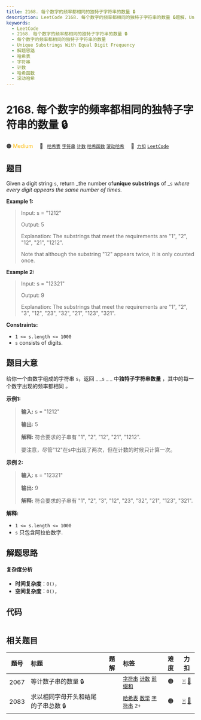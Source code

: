 ```yaml
---
title: 2168. 每个数字的频率都相同的独特子字符串的数量 🔒
description: LeetCode 2168. 每个数字的频率都相同的独特子字符串的数量 🔒题解，Unique Substrings With Equal Digit Frequency，包含解题思路、复杂度分析以及完整的 JavaScript 代码实现。
keywords:
  - LeetCode
  - 2168. 每个数字的频率都相同的独特子字符串的数量 🔒
  - 每个数字的频率都相同的独特子字符串的数量
  - Unique Substrings With Equal Digit Frequency
  - 解题思路
  - 哈希表
  - 字符串
  - 计数
  - 哈希函数
  - 滚动哈希
---
```


# 2168. 每个数字的频率都相同的独特子字符串的数量 🔒

🟠 <font color=#ffb800>Medium</font>&emsp; 🔖&ensp; [`哈希表`](/tag/hash-table.md) [`字符串`](/tag/string.md) [`计数`](/tag/counting.md) [`哈希函数`](/tag/hash-function.md) [`滚动哈希`](/tag/rolling-hash.md)&emsp; 🔗&ensp;[`力扣`](https://leetcode.cn/problems/unique-substrings-with-equal-digit-frequency) [`LeetCode`](https://leetcode.com/problems/unique-substrings-with-equal-digit-frequency)

## 题目

Given a digit string `s`, return _the number of**unique substrings** of _`s`
_where every digit appears the same number of times._



**Example 1:**

> Input: s = "1212"
> 
> Output: 5
> 
> Explanation: The substrings that meet the requirements are "1", "2", "12", "21", "1212".
> 
> Note that although the substring "12" appears twice, it is only counted once.

**Example 2:**

> Input: s = "12321"
> 
> Output: 9
> 
> Explanation: The substrings that meet the requirements are "1", "2", "3", "12", "23", "32", "21", "123", "321".

**Constraints:**

  * `1 <= s.length <= 1000`
  * `s` consists of digits.


## 题目大意

给你一个由数字组成的字符串 `s`，返回 _ _`s` _ _ 中**独特子字符串数量** ，其中的每一个数字出现的频率都相同 _。_



**示例1:**

> 
> 
> 
> 
> 
> **输入:** s = "1212"
> 
> **输出:** 5
> 
> **解释:** 符合要求的子串有 "1", "2", "12", "21", "1212".
> 
> 要注意，尽管"12"在s中出现了两次，但在计数的时候只计算一次。
> 
> 

**示例  2:**

> 
> 
> 
> 
> 
> **输入:** s = "12321"
> 
> **输出:** 9
> 
> **解释:** 符合要求的子串有 "1", "2", "3", "12", "23", "32", "21", "123", "321".
> 
> 



**解释:**

  * `1 <= s.length <= 1000`
  * `s` 只包含阿拉伯数字.


## 解题思路

#### 复杂度分析

- **时间复杂度**：`O()`，
- **空间复杂度**：`O()`，

## 代码

```javascript

```

## 相关题目

<!-- prettier-ignore -->
| 题号 | 标题 | 题解 | 标签 | 难度 | 力扣 |
| :------: | :------ | :------: | :------ | :------: | :------: |
| 2067 | 等计数子串的数量 🔒 |  |  [`字符串`](/tag/string.md) [`计数`](/tag/counting.md) [`前缀和`](/tag/prefix-sum.md) | 🟠 | [🀄️](https://leetcode.cn/problems/number-of-equal-count-substrings) [🔗](https://leetcode.com/problems/number-of-equal-count-substrings) |
| 2083 | 求以相同字母开头和结尾的子串总数 🔒 |  |  [`哈希表`](/tag/hash-table.md) [`数学`](/tag/math.md) [`字符串`](/tag/string.md) `2+` | 🟠 | [🀄️](https://leetcode.cn/problems/substrings-that-begin-and-end-with-the-same-letter) [🔗](https://leetcode.com/problems/substrings-that-begin-and-end-with-the-same-letter) |
